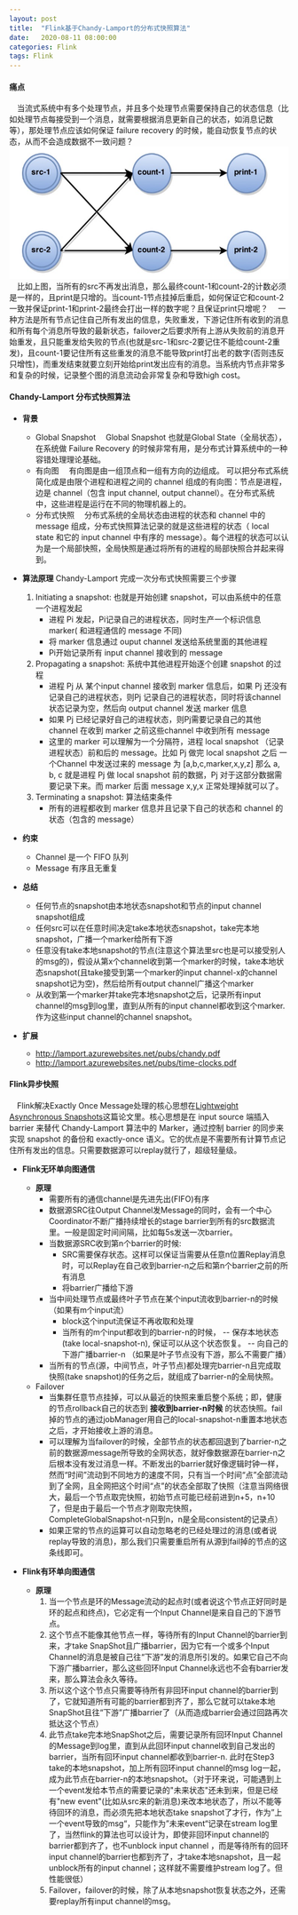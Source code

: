 ```yaml
---
layout: post
title:  "Flink基于Chandy-Lamport的分布式快照算法"
date:   2020-08-11 08:00:00
categories: Flink
tags: Flink
---
```

#### 痛点
&emsp;当流式系统中有多个处理节点，并且多个处理节点需要保持自己的状态信息（比如处理节点每接受到一个消息，就需要根据消息更新自己的状态，如消息记数等），那处理节点应该如何保证 failure recovery 的时候，能自动恢复节点的状态，从而不会造成数据不一致问题？    
![undefined](/assets/img/CP1.png) 
&emsp;比如上图，当所有的src不再发出消息，那么最终count-1和count-2的计数必须是一样的，且print是只增的。当count-1节点挂掉后重启，如何保证它和count-2一致并保证print-1和print-2最终会打出一样的数字呢？且保证print只增呢？
&emsp;一种方法是所有节点记住自己所有发出的信息，失败重发，下游记住所有收到的消息和所有每个消息所导致的最新状态，failover之后要求所有上游从失败前的消息开始重发，且只能重发给失败的节点(也就是src-1和src-2要记住不能给count-2重发)，且count-1要记住所有这些重发的消息不能导致print打出老的数字(否则违反只增性)，而重发结束就要立刻开始给print发出应有的消息。当系统内节点非常多和复杂的时候，记录整个图的消息流动会非常复杂和导致high cost。
	
#### Chandy-Lamport 分布式快照算法
* **背景**
	+ Global Snapshot
		&emsp;Global Snapshot 也就是Global State（全局状态），在系统做 Failure Recovery 的时候非常有用，是分布式计算系统中的一种容错处理理论基础。
	+ 有向图
		&emsp;有向图是由一组顶点和一组有方向的边组成。 可以把分布式系统简化成是由限个进程和进程之间的 channel 组成的有向图：节点是进程，边是 channel（包含 input channel, output channel）。在分布式系统中，这些进程是运行在不同的物理机器上的。
	+ 分布式快照
		&emsp;分布式系统的全局状态由进程的状态和 channel 中的 message 组成，分布式快照算法记录的就是这些进程的状态（ local state 和它的 input channel 中有序的 message）。每个进程的状态可以认为是一个局部快照，全局快照是通过将所有的进程的局部快照合并起来得到。

* **算法原理**
	Chandy-Lamport 完成一次分布式快照需要三个步骤
	1.  Initiating a snapshot: 也就是开始创建 snapshot，可以由系统中的任意一个进程发起
		+ 进程 Pi 发起，Pi记录自己的进程状态，同时生产一个标识信息 marker( 和进程通信的 message 不同)
		+ 将 marker 信息通过 ouput channel 发送给系统里面的其他进程
		+ Pi开始记录所有 input channel 接收到的 message
	2.  Propagating a snapshot: 系统中其他进程开始逐个创建 snapshot 的过程
		+ 进程 Pj 从 某个input channel 接收到 marker 信息后，如果 Pj 还没有记录自己的进程状态，则Pj 记录自己的进程状态，同时将该channel 状态记录为空，然后向 output channel 发送 marker 信息
		+ 如果 Pj 已经记录好自己的进程状态，则Pj需要记录自己的其他 channel 在收到 marker 之前这些channel 中收到所有 message
		+ 这里的 marker 可以理解为一个分隔符，进程 local snapshot （记录进程状态）前和后的 message。比如 Pj 做完 local snapshot 之后 一个Channel 中发送过来的 message 为 [a,b,c,marker,x,y,z] 那么 a, b, c 就是进程 Pj 做 local snapshot 前的数据，Pj 对于这部分数据需要记录下来。而 marker 后面 message x,y,x 正常处理掉就可以了。
	3. Terminating a snapshot: 算法结束条件
		+ 所有的进程都收到 marker 信息并且记录下自己的状态和 channel 的状态（包含的 message）

* **约束**
	+ Channel 是一个 FIFO 队列
	+ Message 有序且无重复
* **总结**
	+ 任何节点的snapshot由本地状态snapshot和节点的input channel snapshot组成
	+ 任何src可以在任意时间决定take本地状态snapshot，take完本地snapshot，广播一个marker给所有下游
	+ 任意没有take本地snapshot的节点(注意这个算法里src也是可以接受别人的msg的)，假设从第x个channel收到第一个marker的时候，take本地状态snapshot(且take接受到第一个marker的input channel-x的channel snapshot记为空)，然后给所有output channel广播这个marker
	+ 从收到第一个marker并take完本地snapshot之后，记录所有input channel的msg到log里，直到从所有的input channel都收到这个marker. 作为这些input channel的channel snapshot。
* **扩展**
	+ http://lamport.azurewebsites.net/pubs/chandy.pdf
	+ http://lamport.azurewebsites.net/pubs/time-clocks.pdf
#### Flink异步快照
&emsp;Flink解决Exactly Once Message处理的核心思想在[Lightweight Asynchronous Snapshots](https://arxiv.org/pdf/1506.08603.pdf)这篇论文里。核心思想是在 input source 端插入 barrier 来替代 Chandy-Lamport 算法中的 Marker，通过控制 barrier 的同步来实现 snapshot 的备份和 exactly-once 语义。它的优点是不需要所有计算节点记住所有发出的信息。只需要数据源可以replay就行了，超级轻量级。
* **Flink无环单向图通信**
	+ **原理**
		+ 需要所有的通信channel是先进先出(FIFO)有序
		+ 数据源SRC往Output Channel发Message的同时，会有一个中心Coordinator不断广播持续增长的stage barrier到所有的src数据流里。一般是固定时间间隔，比如每5s发送一次barrier。
		+ 当数据源SRC收到第n个barrier的时候:
			- SRC需要保存状态。这样可以保证当需要从任意n位置Replay消息时，可以Replay在自己收到barrier-n之后和第n个barrier之前的所有消息
			- 将barrier广播给下游
		+ 当中间处理节点或最终叶子节点在某个input流收到barrier-n的时候（如果有m个input流）
			- block这个input流保证不再收取和处理
			- 当所有的m个input都收到的barrier-n的时候，
				-- 保存本地状态(take local-snapshot-n), 保证可以从这个状态恢复。
				-- 向自己的下游广播barrier-n （如果是叶子节点没有下游，那么不需要广播）
		+ 当所有的节点(源，中间节点，叶子节点)都处理完barrier-n且完成取快照(take snapshot)的任务之后，就组成了barrier-n的全局快照。
	+ Failover
		+ 当集群任意节点挂掉，可以从最近的快照来重启整个系统；即，健康的节点rollback自己的状态到 **接收到barrier-n时候** 的状态快照。fail掉的节点的通过jobManager用自己的local-snapshot-n重置本地状态之后，才开始接收上游的消息。
		+ 可以理解为当failover的时候，全部节点的状态都回退到了barrier-n之前的数据源message所导致的全网状态，就好像数据源在barrier-n之后根本没有发过消息一样。不断发出的barrier就好像逻辑时钟一样，然而“时间”流动到不同地方的速度不同，只有当一个时间“点”全部流动到了全网，且全网把这个时间“点”的状态全部取了快照（注意当网络很大，最后一个节点取完快照，初始节点可能已经前进到n+5，n+10了，但是由于最后一个节点才刚取完快照，CompleteGlobalSnapshot-n只到n，n是全局consistent的记录点）
	  + 如果正常的节点的运算可以自动忽略老的已经处理过的消息(或者说replay导致的消息)，那么我们只需要重启所有从源到fail掉的节点的这条线即可。
	  
* **Flink有环单向图通信**
	+ **原理**
		1. 当一个节点是环的Message流动的起点时(或者说这个节点正好同时是环的起点和终点)，它必定有一个Input Channel是来自自己的下游节点。
		2. 这个节点不能像其他节点一样，等待所有的Input Channel的barrier到来，才take SnapShot且广播barrier，因为它有一个或多个Input Channel的消息是被自己往“下游”发的消息所引发的。如果它自己不向下游广播barrier，那么这些回环Input Channel永远也不会有barrier发来，那么算法会永久等待。
		3. 所以这个这个节点只需要等待所有非回环input channel的barrier到了，它就知道所有可能的barrier都到齐了，那么它就可以take本地SnapShot且往“下游”广播barrier了（从而造成barrier会通过回路再次抵达这个节点）
		4. 此节点take完本地SnapShot之后，需要记录所有回环Input Channel的Message到log里，直到从此回环input channel收到自己发出的barrier，当所有回环input channel都收到barrier-n. 此时在Step3 take的本地snapshot，加上所有回环input channel的msg log一起，成为此节点在barrier-n的本地snapshot。（对于环来说，可能遇到上一个event发给本节点的需要记录的"未来状态"还未到来，但是已经有"new event"(比如从src来的新消息)来改本地状态了，所以不能等待回环的消息，而必须先把本地状态take snapshot了才行，作为”上一个event导致的msg“，只能作为”未来event“记录在stream log里了，当然flink的算法也可以设计为，即使非回环input channel的barrier都到齐了，也不unblock input channel ，而是等待所有的回环input channel的barrier也都到齐了，才take本地snapshot，且一起unblock所有的input channel；这样就不需要维护stream log了。但性能很低）
		5. Failover，failover的时候，除了从本地snapshot恢复状态之外，还需要replay所有input channel的msg。
